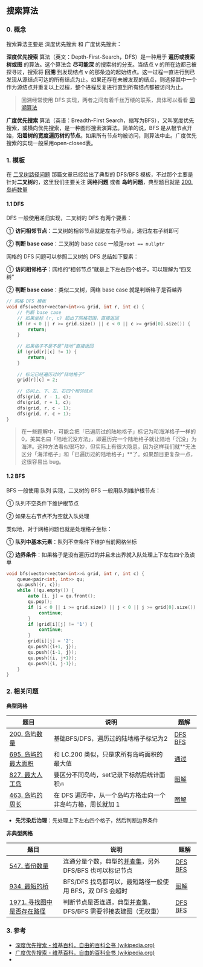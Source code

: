 ## 搜索算法

### 0. 概念

搜索算法主要是 深度优先搜索 和 广度优先搜索：

**深度优先搜索** 算法（英文：Depth-First-Search，DFS）是一种用于 **遍历或搜索树或图** 的算法。这个算法会 **尽可能深** 的搜索树的分支。当结点 v 的所在边都己被探寻过，搜索将 **回溯** 到发现结点 v 的那条边的起始结点。这一过程一直进行到已发现从源结点可达的所有结点为止。如果还存在未被发现的结点，则选择其中一个作为源结点并重复以上过程，整个进程反复进行直到所有结点都被访问为止。

> 回溯经常使用 DFS 实现，两者之间有着千丝万缕的联系，具体可以看看 [回溯算法](./回溯算法.md)

**广度优先搜索** 算法（英语：Breadth-First Search，缩写为BFS），又叫宽度优先搜索，或横向优先搜索，是一种图形搜索演算法。简单的说，BFS 是从根节点开始，**沿着树的宽度遍历树的节点**。如果所有节点均被访问，则算法中止。广度优先搜索的实现一般采用open-closed表。



### 1. 模板

在 [二叉树路径问题](./二叉树路径问题.md) 那篇文章已经给出了典型的 DFS/BFS 模板，不过那个主要是针对**二叉树**的，这里我们主要关注 **网格问题** 或者 **岛屿问题**，典型题目就是 [200. 岛屿数量](https://leetcode.cn/problems/number-of-islands/)

#### 1.1 DFS

DFS 一般使用递归实现，二叉树的 DFS 有两个要素：

① **访问相邻节点**：二叉树的相邻节点就是左右子节点，递归左右子树即可

② **判断 base case**：二叉树的 base case 一般是`root == nullptr`

网格的 DFS 问题可以参照二叉树的 DFS 总结如下要素：

① **访问相邻格子**：网格的“相邻节点”就是上下左右四个格子，可以理解为“四叉树”

② **判断 base case**：类似二叉树，网络 base case 就是判断格子是否越界

```cpp
// 网格 DFS 模板
void dfs(vector<vector<int>>& grid, int r, int c) {
    // 判断 base case
    // 如果坐标 (r, c) 超出了网格范围，直接返回
    if (r < 0 || r >= grid.size() || c < 0 || c >= grid[0].size()) {
        return;
    }
    
    // 如果格子不是不是“陆地”直接返回
    if (grid[r][c] != 1) {
        return;
    }
    
    // 标记已经遍历过的“陆地格子”
    grid[r][c] = 2;
    
    // 访问上、下、左、右四个相邻结点
    dfs(grid, r - 1, c);
    dfs(grid, r + 1, c);
    dfs(grid, r, c - 1);
    dfs(grid, r, c + 1);
}
```

> 在一些题解中，可能会把「已遍历过的陆地格子」标记为和海洋格子一样的 0，美其名曰「陆地沉没方法」，即遍历完一个陆地格子就让陆地「沉没」为海洋。这种方法看似很巧妙，但实际上有很大隐患，因为这样我们就**无法区分「海洋格子」和「已遍历过的陆地格子」**了。如果题目更复杂一点，这很容易出 bug。
>



#### 1.2 BFS

BFS 一般使用 队列 实现，二叉树的 BFS 一般用队列维护根节点：

① 队列不空条件下维护根节点

② 如果左右节点不为空就入队处理

类似地，对于网格问题也就是处理格子坐标：

① **队列中基本元素**：队列不空条件下维护当前网格坐标

② **边界条件**：如果格子是没有遍历过的并且未出界就入队处理上下左右四个及诶单

```cpp
void bfs(vector<vector<int>>& grid, int r, int c) {
    queue<pair<int, int>> qu;
    qu.push({r, c});
    while (!qu.empty()) {
        auto [i, j] = qu.front();
        qu.pop();
        if (i < 0 || i >= grid.size() || j < 0 || j >= grid[0].size()) {
            continue;
        }
        if (grid[i][j] != '1') {
            continue;
        }
        grid[i][j] = '2';
        qu.push({i+1, j});
        qu.push({i-1, j});
        qu.push({i, j+1});
        qu.push({i, j-1});
    }
}
```



### 2. 相关问题

**典型网格**

| 题目                                                         | 说明                                                        | 题解                                                         |
| ------------------------------------------------------------ | ----------------------------------------------------------- | ------------------------------------------------------------ |
| [200. 岛屿数量](https://leetcode.cn/problems/number-of-islands/) | 基础BFS/DFS，遍历过的陆地格子标记为2                        | [DFS](https://leetcode.cn/submissions/detail/395288077/) [BFS](https://leetcode.cn/submissions/detail/395882271/) |
| [695. 岛屿的最大面积](https://leetcode.cn/problems/max-area-of-island/) | 和 LC.200 类似，只是求所有岛屿面积的最大值                  | [通过](https://leetcode.cn/submissions/detail/395301841/)    |
| [827. 最大人工岛](https://leetcode.cn/problems/making-a-large-island/) | 要区分不同岛屿，set记录下标然后统计面积:fire:               | [图解](https://leetcode.cn/problems/making-a-large-island/solution/by-muse-77-37hi/) |
| [463. 岛屿的周长](https://leetcode.cn/problems/island-perimeter/) | 在 DFS 遍历中，从一个岛屿方格走向一个非岛屿方格，周长就加 1 | [图解](https://leetcode.cn/problems/island-perimeter/solution/tu-jie-jian-ji-er-qiao-miao-de-dfs-fang-fa-java-by/) |

- **先污染后治理**：先处理上下左右四个格子，然后判断边界条件



**非典型网格**

| 题目                                                         | 说明                                                         | 题解                                                         |
| ------------------------------------------------------------ | ------------------------------------------------------------ | ------------------------------------------------------------ |
| [547. 省份数量](https://leetcode.cn/problems/number-of-provinces/) | 连通分量个数，典型的[并查集](https://leetcode.cn/submissions/detail/395897427/)，另外 DFS/BFS 也可以标记节点 | [DFS](https://leetcode.cn/submissions/detail/395920442/) [BFS](https://leetcode.cn/submissions/detail/395921722/) |
| [934. 最短的桥](https://leetcode.cn/problems/shortest-bridge/) | BFS/DFS 找岛都可以，最短路径一般使用 BFS，双 DFS 会超时      | [图解](https://leetcode.cn/problems/shortest-bridge/solution/-by-muse-77-j7w5/) |
| [1971. 寻找图中是否存在路径](https://leetcode.cn/problems/find-if-path-exists-in-graph/) | 判断节点是否连通，典型[并查集](https://leetcode.cn/submissions/detail/390013131/)，DFS/BFS 需要邻接表建图（无权重） | [DFS](https://leetcode.cn/submissions/detail/390015689/) [BFS](https://leetcode.cn/submissions/detail/390017037/) |





### 3. 参考

- [深度优先搜索 - 维基百科，自由的百科全书 (wikipedia.org)](https://zh.wikipedia.org/zh-hans/深度优先搜索)
- [广度优先搜索 - 维基百科，自由的百科全书 (wikipedia.org)](https://zh.wikipedia.org/zh/广度优先搜索)
- [](https://leetcode.cn/problems/number-of-islands/solution/dao-yu-lei-wen-ti-de-tong-yong-jie-fa-dfs-bian-li-/)
